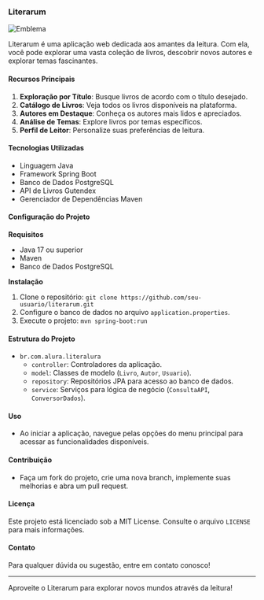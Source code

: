 ### Literarum

![Emblema](https://github.com/vitor-fidelis/literarum/blob/main/imagens/emblema.png)

Literarum é uma aplicação web dedicada aos amantes da leitura. Com ela, você pode explorar uma vasta coleção de livros, descobrir novos autores e explorar temas fascinantes.

#### Recursos Principais

1. **Exploração por Título**: Busque livros de acordo com o título desejado.
2. **Catálogo de Livros**: Veja todos os livros disponíveis na plataforma.
3. **Autores em Destaque**: Conheça os autores mais lidos e apreciados.
4. **Análise de Temas**: Explore livros por temas específicos.
5. **Perfil de Leitor**: Personalize suas preferências de leitura.

#### Tecnologias Utilizadas

- Linguagem Java
- Framework Spring Boot
- Banco de Dados PostgreSQL
- API de Livros Gutendex
- Gerenciador de Dependências Maven

#### Configuração do Projeto

**Requisitos**
- Java 17 ou superior
- Maven
- Banco de Dados PostgreSQL

**Instalação**
1. Clone o repositório: `git clone https://github.com/seu-usuario/literarum.git`
2. Configure o banco de dados no arquivo `application.properties`.
3. Execute o projeto: `mvn spring-boot:run`

#### Estrutura do Projeto

- `br.com.alura.literalura`
   - `controller`: Controladores da aplicação.
   - `model`: Classes de modelo (`Livro`, `Autor`, `Usuario`).
   - `repository`: Repositórios JPA para acesso ao banco de dados.
   - `service`: Serviços para lógica de negócio (`ConsultaAPI`, `ConversorDados`).

#### Uso

- Ao iniciar a aplicação, navegue pelas opções do menu principal para acessar as funcionalidades disponíveis.

#### Contribuição

- Faça um fork do projeto, crie uma nova branch, implemente suas melhorias e abra um pull request.

#### Licença

Este projeto está licenciado sob a MIT License. Consulte o arquivo `LICENSE` para mais informações.

#### Contato

Para qualquer dúvida ou sugestão, entre em contato conosco!

---

Aproveite o Literarum para explorar novos mundos através da leitura!